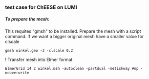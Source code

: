 ### test case for ChEESE on LUMI

##### To prepare the mesh:

This requites "gmsh" to be installed. 
Prepare the mesh with a script command.
If we want a bigger original mesh have a smaller value for clscale
```
gmsh winkel.geo -3 -clscale 0.2
```

! Transfer mesh into Elmer format
```
ElmerGrid 14 2 winkel.msh -autoclean -partdual -metiskway #np -nooverwrite
```